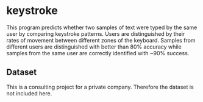# keystroke
This program predicts whether two samples of text were typed by the same user by comparing keystroke patterns. Users are distinguished by their rates of movement between different zones of the keyboard. Samples from different users are distinguished with better than 80% accuracy while samples from the same user are correctly identified with ~90% success.   

## Dataset
This is a consulting project for a private company. Therefore the dataset is not included here. 
